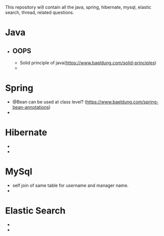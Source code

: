 This repository will contain all the java, spring, hibernate, mysql, elastic search, thread, related questions.


# Java
- ## OOPS
  - Solid principle of java(https://www.baeldung.com/solid-principles)
  - 

# Spring

- @Bean can be used at class level? (https://www.baeldung.com/spring-bean-annotations) 
- 

# Hibernate

- 
- 

# MySql

- self join of same table for username and manager name.
- 

# Elastic Search

- 
- 
